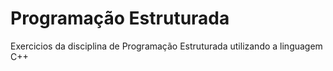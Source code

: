# Programação Estruturada
Exercicios da disciplina de Programação Estruturada utilizando a linguagem C++
